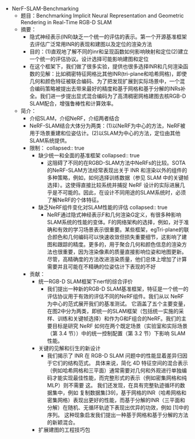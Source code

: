 - NerF-SLAM-Benchmarking
	- 题目：Benchmarking Implicit Neural Representation and Geometric Rendering in Real-Time RGB-D SLAM
	- 摘要：
		- 隐式神经表示(INR)缺乏一个统一的评估的表示。第一个开源基准框架去评估广泛常用INR的表现和建图以及定位的渲染方法
		- 目的：(1)直观地了解不同的inr和呈现函数如何影响映射和定位(2)建立一个统一的评估协议。设计选择可能影响建图和定位
		- 在这个框架下，我们做了很多实验，提供也很多选择INR和几何渲染函数的见解：比如稠密特征网格比其他INR(tri-plane和哈希网格)，即使几何和颜色特征被联合编码、为了把发现扩展到实际场景中，一个混合编码策略被提出去带来最好的精度和基于网格和基于分解的INRs补全。我们进一步提出显式混合编码为了高清稠密网格建图去核RGB-D SLAM配合，增强鲁棒性和计算效率。
	- 简介：
		- 介绍SLAM，介绍NeRF，介绍两者结合
		- NeRF-SLAM结合大体分为两类：(1)以NeRF为中心的方法，NeRF被用于场景重建和位姿估计。(2)以SLAM为中心的方法，定位由其他SLAM系统提供。
		- 限制：
		  collapsed:: true
			- 缺少统一和全面的基准框架
			  collapsed:: true
				- 这阻碍了不同的在RGBD-SLAM方法中NeRFs的比较。SOTA的NeRF-SLAM方法经常表现出关于 INR 和渲染以外的组件的多种策略，例如，如何选择训练数据（参见 SLAM 中的关键帧选择）。这使得直接比较系统并捕捉 NeRF 设计的实际进展几乎是不可能的。因此，在设计不同用途的SLAM系统时，必须了解NeRF的个体特征。
			- 缺乏NeRF组件变化对SLAM性能的评估
			  collapsed:: true
				- NeRF通过隐式神经表示F和几何渲染G定义，有很多种影响SLAM系统的性能的变体。F的网络架构的选择，例如，对于准确和有效的学习场景表示很重要。某些框架，egTri-plane的联合颜色和几何编码可以快速收敛但损失重要细节，这影响了建图和跟踪的精度。更多的，用于聚合几何和颜色信息的渲染方法也很重要，因为渲染像素的质量直接影响位姿和地图更新。尽管，高精确度的方法改进渲染质量，他们总体上增加了计算需要并且可能在不精确的位姿估计下表现的不好
		- 贡献：
			- 统一RGB-D SLAM框架下nerf的综合评价
				- 我们提出一种新的RGB-D SLAM基准框架，特征是一个统一的评估协议用于有效的评估不同的NeRF组件。我们从以 NeRF 为中心的范式展开我们的基准测试。 它涵盖了五个主要变量，在图2中分为两类，即统一的SLAM框架（包括统一实施的采样、训练和关键帧选择）和作为G和F组合的NeRF。我们的主要目标是研究 NeRF 如何在两个既定场景（实验室和实际场景（第 3.4 节））中的统一控制配置（第 3.2 节）下影响 SLAM 性能。
			- 关键的见解和衍生的新设计
				- 我们揭示了 INR 在 RGB-D SLAM 问题中的性能显着差异归因于它们的结构范式。 具体来说，简化 4D 特征空间的混合表示（例如哈希网格和三平面）通常需要对几何和外观进行单独编码才能实现最佳性能，而完整形式的表示（例如密集网格和纯 MLP）则不需要 这。 我们还发现，在具有完整轨迹循环的数据集中，例如 复制数据集[39]，基于网格的INR（哈希网格和密集网格）表现出更好的性能，而基于分解的INR（三平面和分解）在随机、无循环轨迹下表现出优异的功效，例如 [1]中的序列。 这种现象启发我们提出一种基于网格和基于分解的方法的新颖混合。
			- 扩展建图的工程技巧包